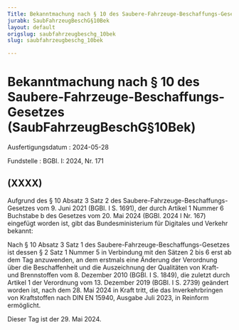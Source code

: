 ```yaml
---
Title: Bekanntmachung nach § 10 des Saubere-Fahrzeuge-Beschaffungs-Gesetzes
jurabk: SaubFahrzeugBeschG§10Bek
layout: default
origslug: saubfahrzeugbeschg_10bek
slug: saubfahrzeugbeschg_10bek

---
```


# Bekanntmachung nach § 10 des Saubere-Fahrzeuge-Beschaffungs-Gesetzes (SaubFahrzeugBeschG§10Bek)

Ausfertigungsdatum
:   2024-05-28

Fundstelle
:   BGBl. I: 2024, Nr. 171


## (XXXX)

Aufgrund des § 10 Absatz 3 Satz 2 des Saubere-Fahrzeuge-Beschaffungs-Gesetzes vom 9. Juni 2021 (BGBl. I S. 1691), der durch Artikel 1 Nummer 6 Buchstabe b des Gesetzes vom 20. Mai 2024 (BGBl. 2024 I Nr. 167) eingefügt worden ist, gibt das Bundesministerium für Digitales und Verkehr bekannt:

Nach § 10 Absatz 3 Satz 1 des Saubere-Fahrzeuge-Beschaffungs-Gesetzes ist dessen § 2 Satz 1 Nummer 5 in Verbindung mit den Sätzen 2 bis 6 erst ab dem Tag anzuwenden, an dem erstmals eine Änderung der Verordnung über die Beschaffenheit und die Auszeichnung der Qualitäten von Kraft- und Brennstoffen vom 8. Dezember 2010 (BGBl. I S. 1849), die zuletzt durch Artikel 1 der Verordnung vom 13. Dezember 2019 (BGBl. I S. 2739) geändert worden ist, nach dem 28. Mai 2024 in Kraft tritt, die das Inverkehrbringen von Kraftstoffen nach DIN EN 15940, Ausgabe Juli 2023, in Reinform ermöglicht.

Dieser Tag ist der 29. Mai 2024.

